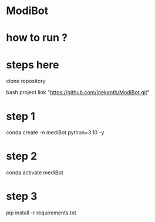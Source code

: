 # ModiBot

# how to run ?
# steps here

clone repository 

bash 
project link "https://github.com/Inekanth/ModiBot.git"

# step 1
conda create -n mediBot python=3.10 -y

# step 2
conda activate mediBot

# step 3
pip install -r requirements.txt